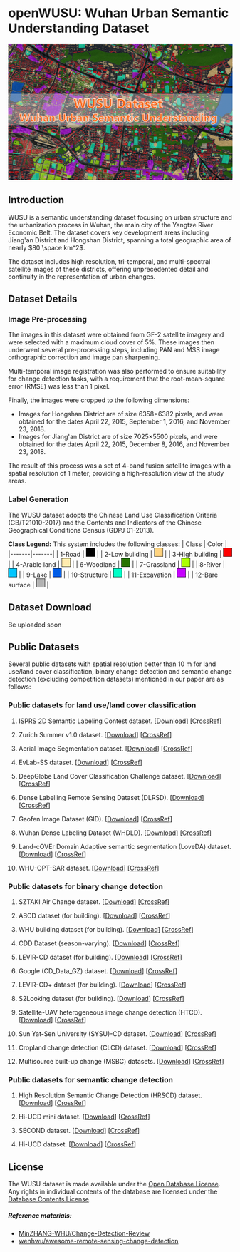 # openWUSU: Wuhan Urban Semantic Understanding Dataset

![WUSU](./fig/WUSU_page.png)

## Introduction

WUSU is a semantic understanding dataset focusing on urban structure and the urbanization process in Wuhan, the main city of the Yangtze River Economic Belt. The dataset covers key development areas including Jiang'an District and Hongshan District, spanning a total geographic area of nearly $80 \space km^2$. 

The dataset includes high resolution, tri-temporal, and multi-spectral satellite images of these districts, offering unprecedented detail and continuity in the representation of urban changes. 

## Dataset Details

### Image Pre-processing

The images in this dataset were obtained from GF-2 satellite imagery and were selected with a maximum cloud cover of 5%. These images then underwent several pre-processing steps, including PAN and MSS image orthographic correction and image pan sharpening. 

Multi-temporal image registration was also performed to ensure suitability for change detection tasks, with a requirement that the root-mean-square error (RMSE) was less than 1 pixel.

Finally, the images were cropped to the following dimensions:

- Images for Hongshan District are of size 6358×6382 pixels, and were obtained for the dates April 22, 2015, September 1, 2016, and November 23, 2018.
- Images for Jiang'an District are of size 7025×5500 pixels, and were obtained for the dates April 22, 2015, December 8, 2016, and November 23, 2018.

The result of this process was a set of 4-band fusion satellite images with a spatial resolution of 1 meter, providing a high-resolution view of the study areas.

### Label Generation

The WUSU dataset adopts the Chinese Land Use Classification Criteria (GB/T21010-2017) and the Contents and Indicators of the Chinese Geographical Conditions Census (GDPJ 01-2013).

**Class Legend:**
This system includes the following classes:
| Class | Color |
|-------|-------|
| 1-Road | <img src="./fig/class_1.png" alt="Road" width="20" height="20"> |
| 2-Low building | <img src="./fig/class_2.png" alt="Low building" width="20" height="20"> |
| 3-High building | <img src="./fig/class_3.png" alt="High building" width="20" height="20"> |
| 4-Arable land | <img src="./fig/class_4.png" alt="Arable land" width="20" height="20"> |
| 6-Woodland | <img src="./fig/class_6.png" alt="Woodland" width="20" height="20"> |
| 7-Grassland | <img src="./fig/class_7.png" alt="Grassland" width="20" height="20"> |
| 8-River | <img src="./fig/class_8.png" alt="River" width="20" height="20"> |
| 9-Lake | <img src="./fig/class_9.png" alt="Lake" width="20" height="20"> |
| 10-Structure | <img src="./fig/class_10.png" alt="Structure" width="20" height="20"> |
| 11-Excavation | <img src="./fig/class_11.png" alt="Excavation" width="20" height="20"> |
| 12-Bare surface | <img src="./fig/class_12.png" alt="Bare surface" width="20" height="20"> |



## Dataset Download

Be uploaded soon

## Public Datasets
Several public datasets with spatial resolution better than 10 m for land use/land cover classification, binary change detection and semantic change detection (excluding competition datasets) mentioned in our paper are as follows:

### Public datasets for land use/land cover classification
1.  ISPRS 2D Semantic Labeling Contest dataset. [<a href="https://www.isprs.org/education/benchmarks/UrbanSemLab/default.aspx" target="_blank">Download</a>] [<a href="https://www.repo.uni-hannover.de/handle/123456789/5086" target="_blank">CrossRef</a>] </span>

2.  Zurich Summer v1.0 dataset. [<a href="https://zenodo.org/record/5914759" target="_blank">Download</a>] [<a href="https://www.cv-foundation.org/openaccess/content_cvpr_workshops_2015/W13/papers/Volpi_Semantic_Segmentation_of_2015_CVPR_paper.pdf" target="_blank">CrossRef</a>] </span>

3.  Aerial Image Segmentation dataset. [<a href="https://zenodo.org/record/1154821#.XH6HtygzbIU" target="_blank">Download</a>] [<a href="https://ieeexplore.ieee.org/abstract/document/7987710" target="_blank">CrossRef</a>] </span>

4.  EvLab-SS dataset. [<a href="http://earthvisionlab.whu.edu.cn/zm/SemanticSegmentation/index.html" target="_blank">Download</a>] [<a href="https://www.mdpi.com/2072-4292/9/5/500" target="_blank">CrossRef</a>] </span>

5.  DeepGlobe Land Cover Classification Challenge dataset. [<a href="http://deepglobe.org/challenge.html" target="_blank">Download</a>] [<a href="https://openaccess.thecvf.com/content_cvpr_2018_workshops/papers/w4/Demir_DeepGlobe_2018_A_CVPR_2018_paper.pdf" target="_blank">CrossRef</a>] </span> 

6.  Dense Labelling Remote Sensing Dataset (DLRSD). [<a href="https://competitions.codalab.org/competitions/18468" target="_blank">Download</a>] [<a href="https://pdfs.semanticscholar.org/0524/20a902559352b5d27e71f1600cadd6ed465e.pdf" target="_blank">CrossRef</a>] </span> 

7.  Gaofen Image Dataset (GID). [<a href="http://captain.whu.edu.cn/GID/" target="_blank">Download</a>] [<a href="https://www.sciencedirect.com/science/article/abs/pii/S0034425719303414" target="_blank">CrossRef</a>] </span>

8.  Wuhan Dense Labeling Dataset (WHDLD). [<a href="https://faculty.nuist.edu.cn/zhouwx/zh_CN/zdylm/123271/list/index.htm" target="_blank">Download</a>] [<a href="https://ieeexplore.ieee.org/abstract/document/8954885" target="_blank">CrossRef</a>] </span>

9.  Land-cOVEr Domain Adaptive semantic segmentation (LoveDA) dataset. [<a href="https://github.com/Junjue-Wang/LoveDA" target="_blank">Download</a>] [<a href="https://arxiv.org/abs/2110.08733" target="_blank">CrossRef</a>] </span>

10. WHU-OPT-SAR dataset. [<a href="https://github.com/AmberHen/WHU-OPT-SAR-dataset" target="_blank">Download</a>] [<a href="https://www.sciencedirect.com/science/article/pii/S0303243421003457" target="_blank">CrossRef</a>] </span>


### Public datasets for binary change detection
1.  SZTAKI Air Change dataset. [<a href="http://web.eee.sztaki.hu/remotesensing/airchange_benchmark.html" target="_blank">Download</a>] [<a href="https://ieeexplore.ieee.org/abstract/document/5169964" target="_blank">CrossRef</a>] </span>

2.  ABCD dataset (for building). [<a href="https://github.com/gistairc/ABCDdataset" target="_blank">Download</a>] [<a href="https://ieeexplore.ieee.org/abstract/document/7986759" target="_blank">CrossRef</a>] </span>

3.  WHU building dataset (for building). [<a href="http://gpcv.whu.edu.cn/data/building_dataset.html" target="_blank">Download</a>] [<a href="https://ieeexplore.ieee.org/abstract/document/8444434" target="_blank">CrossRef</a>] </span>

4.  CDD Dataset (season-varying). [<a href="https://drive.google.com/file/d/1GX656JqqOyBi_Ef0w65kDGVto-nHrNs9" target="_blank">Download</a>] [<a href="https://pdfs.semanticscholar.org/ae15/e5ccccaaff44ab542003386349ef1d3b7511.pdf" target="_blank">CrossRef</a>] </span>

5.  LEVIR-CD dataset (for building). [<a href="https://justchenhao.github.io/LEVIR/" target="_blank">Download</a>] [<a href="https://www.mdpi.com/2072-4292/12/10/1662" target="_blank">CrossRef</a>] </span>

6.  Google (CD_Data_GZ) dataset. [<a href="https://github.com/daifeng2016/Change-Detection-Dataset-for-High-Resolution-Satellite-Imagery" target="_blank">Download</a>] [<a href="https://ieeexplore.ieee.org/abstract/document/9161009" target="_blank">CrossRef</a>] </span>

7.  LEVIR-CD+ dataset (for building). [<a href="https://github.com/S2Looking/Dataset" target="_blank">Download</a>] [<a href="https://www.mdpi.com/2072-4292/13/24/5094" target="_blank">CrossRef</a>] </span>

8.  S2Looking dataset (for building). [<a href="https://github.com/S2Looking/Dataset" target="_blank">Download</a>] [<a href="https://www.mdpi.com/2072-4292/13/24/5094" target="_blank">CrossRef</a>] </span>

9.  Satellite-UAV heterogeneous image change detection (HTCD). [<a href="https://github.com/ShaoRuizhe/SUNet-change_detection" target="_blank">Download</a>] [<a href="https://www.mdpi.com/2072-4292/13/18/3750" target="_blank">CrossRef</a>] </span>

10. Sun Yat-Sen University (SYSU)-CD dataset. [<a href="https://github.com/liumency/SYSU-CD" target="_blank">Download</a>] [<a href="https://ieeexplore.ieee.org/abstract/document/9467555" target="_blank">CrossRef</a>] </span>

11. Cropland change detection (CLCD) dataset. [<a href="https://github.com/liumency/CropLand-CD" target="_blank">Download</a>] [<a href="https://ieeexplore.ieee.org/abstract/document/9780164" target="_blank">CrossRef</a>] </span>

12. Multisource built-up change (MSBC) datasets. [<a href="https://github.com/Lihy256/MSCDUnet" target="_blank">Download</a>] [<a href="https://ieeexplore.ieee.org/abstract/document/9791854" target="_blank">CrossRef</a>] </span>


### Public datasets for semantic change detection
1.  High Resolution Semantic Change Detection (HRSCD) dataset. [<a href="https://ieee-dataport.org/open-access/hrscd-high-resolution-semantic-change-detection-dataset" target="_blank">Download</a>] [<a href="https://www.sciencedirect.com/science/article/abs/pii/S1077314219300992" target="_blank">CrossRef</a>] </span>

2.  Hi-UCD mini dataset. [<a href="https://github.com/Daisy-7/Hi-UCD-S" target="_blank">Download</a>] [<a href="https://arxiv.org/abs/2011.03247" target="_blank">CrossRef</a>] </span>

3.  SECOND dataset. [<a href="http://www.captain-whu.com/project/SCD" target="_blank">Download</a>] [<a href="https://ieeexplore.ieee.org/abstract/document/9555824" target="_blank">CrossRef</a>] </span>

4.  Hi-UCD dataset. [<a href="https://github.com/Daisy-7/Hi-UCD-S" target="_blank">Download</a>] [<a href="https://www.sciencedirect.com/science/article/abs/pii/S0924271622002210" target="_blank">CrossRef</a>] </span>


## License

The WUSU dataset is made available under the [Open Database License](http://opendatacommons.org/licenses/odbl/1.0/). Any rights in individual contents of the database are licensed under the [Database Contents License](http://opendatacommons.org/licenses/dbcl/1.0/).


##### Reference materials:  
* [MinZHANG-WHU/Change-Detection-Review](https://github.com/MinZHANG-WHU/Change-Detection-Review)
* [wenhwu/awesome-remote-sensing-change-detection](https://github.com/wenhwu/awesome-remote-sensing-change-detection)
